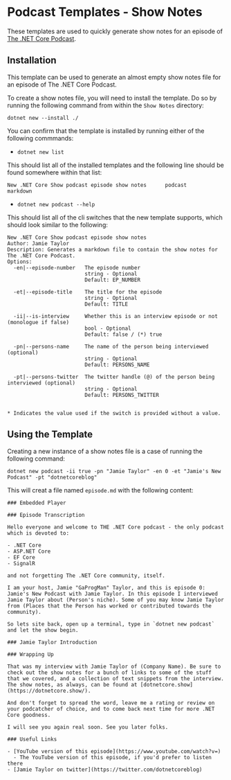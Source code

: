 # Podcast Templates - Show Notes

These templates are used to quickly generate show notes for an episode of [The .NET Core Podcast](https://dotnetcore.show/).

## Installation

This template can be used to generate an almost empty show notes file for an episode of The .NET Core Podcast.

To create a show notes file, you will need to install the template. Do so by running the following command from within the `Show Notes` directory:

`dotnet new --install ./`

You can confirm that the template is installed by running either of the following commmands:

- `dotnet new list`

This should list all of the installed templates and the following line should be found somewhere within that list:

``` shell
New .NET Core Show podcast episode show notes      podcast         markdown
```

- `dotnet new podcast --help`

This should list all of the cli switches that the new template supports, which should look similar to the following:

``` shell
New .NET Core Show podcast episode show notes
Author: Jamie Taylor
Description: Generates a markdown file to contain the show notes for The .NET Core Podcast.
Options:
  -en|--episode-number   The episode number
                         string - Optional
                         Default: EP_NUMBER

  -et|--episode-title    The title for the episode
                         string - Optional
                         Default: TITLE

  -ii|--is-interview     Whether this is an interview episode or not (monologue if false)
                         bool - Optional
                         Default: false / (*) true

  -pn|--persons-name     The name of the person being interviewed (optional)
                         string - Optional
                         Default: PERSONS_NAME

  -pt|--persons-twitter  The twitter handle (@) of the person being interviewed (optional)
                         string - Optional
                         Default: PERSONS_TWITTER


* Indicates the value used if the switch is provided without a value.
```

## Using the Template

Creating a new instance of a show notes file is a case of running the following command:

`dotnet new podcast -ii true -pn "Jamie Taylor" -en 0 -et "Jamie's New Podcast" -pt "dotnetcoreblog"`

This will creat a file named `episode.md` with the following content:

```
### Embedded Player

### Episode Transcription

Hello everyone and welcome to THE .NET Core podcast - the only podcast which is devoted to:

- .NET Core
- ASP.NET Core
- EF Core
- SignalR

and not forgetting The .NET Core community, itself.

I am your host, Jamie "GaProgMan" Taylor, and this is episode 0: Jamie's New Podcast with Jamie Taylor. In this episode I interviewed Jamie Taylor about (Person's niche). Some of you may know Jamie Taylor from (Places that the Person has worked or contributed towards the community).

So lets site back, open up a terminal, type in `dotnet new podcast` and let the show begin.

### Jamie Taylor Introduction

### Wrapping Up

That was my interview with Jamie Taylor of (Company Name). Be sure to check out the show notes for a bunch of links to some of the stuff that we covered, and a collection of text snippets from the interview. The show notes, as always, can be found at [dotnetcore.show](https://dotnetcore.show/).

And don't forget to spread the word, leave me a rating or review on your podcatcher of choice, and to come back next time for more .NET Core goodness.

I will see you again real soon. See you later folks.

### Useful Links

- [YouTube version of this episode](https://www.youtube.com/watch?v=)
  - The YouTube version of this episode, if you'd prefer to listen there
- [Jamie Taylor on twitter](https://twitter.com/dotnetcoreblog)
```